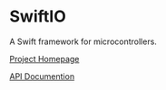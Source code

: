 # SwiftIO
A Swift framework for microcontrollers.

[Project Homepage](https://madmachine.io)

[API Documention](https://madmachineio.github.io/SwiftIO)
